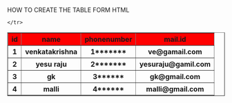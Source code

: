  HOW TO CREATE THE TABLE FORM HTML

<!DOCTYPE html>
<html lang="en">
<head>
    <meta charset="UTF-8">
    <meta name="viewport" content="width=device-width, initial-scale=1.0">
    <title>Document</title>
</head>
<body>
    <table border = "1";>
    <tr>
    <th style="background-color: red;" >id</th>
    <th style="background-color: red;" >name</th>
    <th style="background-color: red;" >phonenumber</th>
    <th style="background-color: red;" >mail.id</th>
 </tr>
 <tr>
    <th>1</th>
    <th>venkatakrishna</th>
    <th>1*******</th>
    <th>ve@gamail.com </th>
 </tr>
    
 <tr>
    <th>2</th>
    <th>yesu raju</th>
    <th>2*******</th>
    <th>yesuraju@gamil.com</th>
    <tr>
    <th>3</th>
    <th>gk</th>
    <th>3******</th>
    <th>gk@gmail.com</th>
    </tr>
    <tr>
    <th>4</th>
    <th>malli</th>
    <th>4******</th>
    <th>malli@gmail.com</th>


    </tr>
 </tr>
</body>
</HTML>
